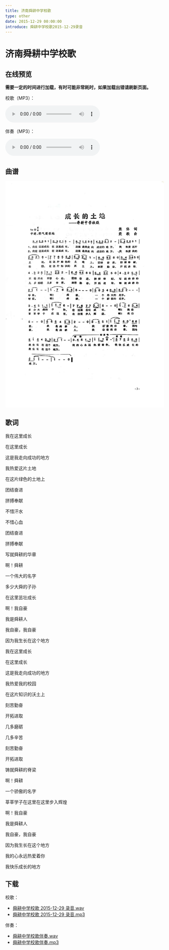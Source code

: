```yaml
---
title: 济南舜耕中学校歌
type: other
date: 2015-12-29 00:00:00
introduce: 舜耕中学校歌2015-12-29录音
---
```


# 济南舜耕中学校歌

## 在线预览

**需要一定的时间进行加载，有时可能非常耗时，如果加载出错请刷新页面。**

校歌（MP3）：

<audio src="舜耕中学校歌2015-12-29录音.mp3" preload="auto" controls></audio>

伴奏（MP3）：

<audio src="舜耕中学校歌伴奏.mp3" preload="auto" controls></audio>

## 曲谱

![曲谱](./sheetMusic.jpg)

## 歌词

我在这里成长

在这里成长

这是我走向成功的地方

我热爱这片土地

在这片绿色的土地上

团结奋进

拼搏奉献

不惜汗水

不惜心血

团结奋进

拼搏奉献

写就舜耕的华章

啊！舜耕

一个伟大的名字

多少大舜的子孙

在这里茁壮成长

啊！我自豪

我是舜耕人

我自豪，我自豪

因为我生长在这个地方

我在这里成长

在这里成长

这是我走向成功的地方

我热爱我的校园

在这片知识的沃土上

刻苦勤奋

开拓进取

几多磨砺

几多辛苦

刻苦勤奋

开拓进取

铸就舜耕的脊梁

啊！舜耕

一个骄傲的名字

莘莘学子在这里在这里步入辉煌

啊！我自豪

我是舜耕人

我自豪，我自豪

因为我生长在这个地方

我的心永远热爱着你

我快乐成长的地方

## 下载

校歌：

- [舜耕中学校歌 2015-12-29 录音.wav](舜耕中学校歌2015-12-29录音.wav)
- [舜耕中学校歌 2015-12-29 录音.mp3](舜耕中学校歌2015-12-29录音.mp3)

伴奏：

- [舜耕中学校歌伴奏.wav](舜耕中学校歌伴奏.wav)
- [舜耕中学校歌伴奏.mp3](舜耕中学校歌伴奏.mp3)
